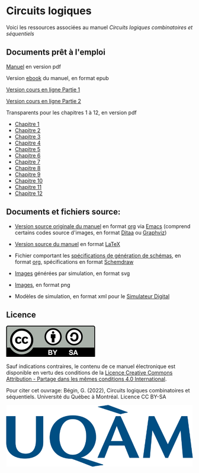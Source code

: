 # Circuits logiques

Voici les ressources associées au manuel _Circuits logiques combinatoires et séquentiels_

## Documents prêt à l'emploi

[Manuel](circuits_log.pdf) en version pdf

Version [ebook](circuits_log.epub) du manuel, en format epub

[Version cours en ligne Partie 1](https://gbegin.github.io/ciab-circuits-logiques-part1/)

[Version cours en ligne Partie 2](https://gbegin.github.io/ciab-circuits-logiques-part2/)

Transparents pour les chapitres 1 à 12, en version pdf

* [Chapitre 1](Transparents/presentation_ch_syst_numer.pdf)
* [Chapitre 2](Transparents/presentation_ch_logiq_binaire.pdf)
* [Chapitre 3](Transparents/presentation_ch_theoremes.pdf)
* [Chapitre 4](Transparents/presentation_ch_portes.pdf)
* [Chapitre 5](Transparents/presentation_ch_simplification.pdf)
* [Chapitre 6](Transparents/presentation_ch_combinatoires.pdf)
* [Chapitre 7](Transparents/presentation_ch_sequentiels.pdf)
* [Chapitre 8](Transparents/presentation_ch_seq_analyse.pdf)
* [Chapitre 9](Transparents/presentation_ch_seq_conception.pdf)
* [Chapitre 10](Transparents/presentation_ch_seq_reg_compt.pdf)
* [Chapitre 11](Transparents/presentation_ch_memoires.pdf)
* [Chapitre 12](Transparents/presentation_ch_log_prog.pdf)


## Documents et fichiers source:

* [Version source originale du manuel](concepts.org) en format [org](https://orgmode.org/) via [Emacs](https://www.gnu.org/software/emacs/) (comprend certains codes source d'images, en format [Ditaa](https://ditaa.sourceforge.net/) ou [Graphviz](https://graphviz.org/))

* [Version source du manuel](concepts.tex) en format [LaTeX](https://www.latex-project.org/)

* Fichier comportant les [spécifications de génération de
  schémas](generer_images_logique.org), en format
  [org](https://orgmode.org/), spécifications en format
  [Schemdraw](https://schemdraw.readthedocs.io/en/latest/)

* [Images](./Images_svg) générées par simulation, en format svg

* [Images](./Images_png), en format png

* Modèles de simulation, en format xml pour le [Simulateur Digital](https://github.com/hneemann/Digital)


## Licence

![img](by-sa.svg)

Sauf indications contraires, le contenu de ce manuel électronique est
disponible en vertu des conditions de la
[Licence
Creative Commons Attribution - Partage dans les mêmes conditions 4.0
International](https://creativecommons.org/licenses/by/4.0/deed.fr).

Pour citer cet ouvrage: Bégin, G. (2022), Circuits logiques
combinatoires et séquentiels. Université du Québec à Montréal. Licence CC BY-SA

![img](Logo_UQAM.svg)
